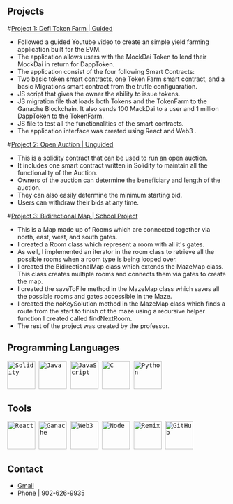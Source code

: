 ## Projects

#[Project 1: Defi Token Farm | Guided](https://github.com/erikmacinnnis/DefiTokenFarm)
* Followed a guided Youtube video to create an simple yield farming application built for the EVM.
* The application allows users with the MockDai Token to lend their MockDai in return for DappToken. 
* The application consist of the four following Smart Contracts:
* Two basic token smart contracts, one Token Farm smart contract, and a basic Migrations smart contract from the trufle configuaration.
* JS script that gives the owner the ability to issue tokens.
* JS migration file that loads both Tokens and the TokenFarm to the Ganache Blockchain. It also sends 100 MackDai to a user and 1 million DappToken to the TokenFarm.
* JS file to test all the functionalities of the smart contracts.
* The application interface was created using React and Web3 .

#[Project 2: Open Auction | Unguided](https://github.com/erikmacinnnis/Auction)
* This is a solidity contract that can be used to run an open auction.
* It includes one smart contract written in Solidity to maintain all the functionality of the Auction.
* Owners of the auction can determine the beneficiary and length of the auction.
* They can also easily determine the minimum starting bid.
* Users can withdraw their bids at any time.

#[Project 3: Bidirectional Map | School Project](https://github.com/erikmacinnnis/Bidirectional-Map)
* This is a Map made up of Rooms which are connected together via north, east, west, and south gates.
* I created a Room class which represent a room with all it's gates.
* As well, I implemented an iterator in the room class to retrieve all the possible rooms when a room type is being looped over.
* I created the BidirectionalMap class which extends the MazeMap class. This class creates multiple rooms and connects them via gates to create the map.
* I created the saveToFile method in the MazeMap class which saves all the possible rooms and gates accessible in the Maze.
* I created the noKeySolution method in the MazeMap class which finds a route from the start to finish of the maze using a recursive helper function I created called findNextRoom.
* The rest of the project was created by the professor.

## Programming Languages

<kbd>
  <img src="https://user-images.githubusercontent.com/76134357/153966944-14a398c4-3809-4e67-b8c6-4cd66045a5aa.png" height="64" title="Solidity">  
  <img src="https://user-images.githubusercontent.com/76134357/154089250-f80747e3-52cd-4b2e-a23a-1b0b38a68a60.png" height="64" title="Java">    
  <img src="https://user-images.githubusercontent.com/76134357/154090438-b07861e8-6818-4f2c-824d-54d1d62c2bed.png" height="64" title="JavaScript">    
  <img src="https://user-images.githubusercontent.com/76134357/154090460-39f58d63-e949-4225-9bb5-3c589090aa09.png" height="64" title="C">    
  <img src="https://user-images.githubusercontent.com/76134357/154090452-bafa2163-67a4-4bc6-8353-18e5c63b1d37.png" height="64" title="Python">    
</kbd>

## Tools

<kbd>
  <img src="https://user-images.githubusercontent.com/76134357/154090476-e240d4e8-6408-4487-8684-46ab13f67bd4.png" height="64" title="React">  
  <img src="https://user-images.githubusercontent.com/76134357/154090481-81ad6e15-5fed-493d-b74b-f86a7ce1c9c2.png" height="64" title="Ganache">    
  <img src="https://user-images.githubusercontent.com/76134357/154090496-85935ec3-1c9f-4312-8e1b-231918a93377.jpeg" height="64" title="Web3">    
  <img src="https://user-images.githubusercontent.com/76134357/154090504-c48aeca8-0ca3-4fa5-a1a9-5deb963f618e.png" height="64" title="Node">    
  <img src="https://user-images.githubusercontent.com/76134357/154090487-ad817df8-0c77-4808-bd65-07aec9e09567.jpeg" height="64" title="Remix">    
  <img src="https://user-images.githubusercontent.com/76134357/154091752-5a0d24fd-0e32-41b0-a27e-17704f6c7f2f.png" height="64" title="GitHub">  
</kbd>

## Contact

* [Gmail](mailto:erikhyun35@gmail.com)
* Phone | 902-626-9935

